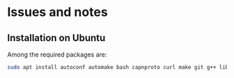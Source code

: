 # Issues and notes

## Installation on Ubuntu

Among the required packages are:

```sh
sudo apt install autoconf automake bash capnproto curl make git g++ libtool openjdk-21-jdk tzdata wget
```

